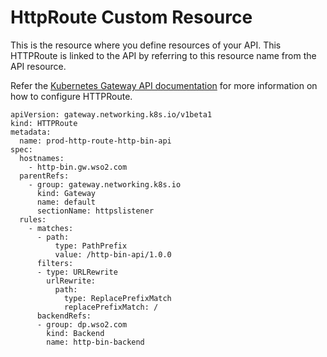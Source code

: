 # HttpRoute Custom Resource

This is the resource where you define resources of your API. This HTTPRoute is linked to the API by referring to this resource name from the API resource.

Refer the <a href="https://gateway-api.sigs.k8s.io/references/spec/#gateway.networking.k8s.io/v1beta1.HTTPRoute" target="_blank">Kubernetes Gateway API documentation</a> for more information on how to configure HTTPRoute.
```
apiVersion: gateway.networking.k8s.io/v1beta1
kind: HTTPRoute
metadata:
  name: prod-http-route-http-bin-api
spec:
  hostnames:
    - http-bin.gw.wso2.com
  parentRefs:
    - group: gateway.networking.k8s.io
      kind: Gateway
      name: default
      sectionName: httpslistener
  rules:
    - matches:
      - path:
          type: PathPrefix
          value: /http-bin-api/1.0.0
      filters:
      - type: URLRewrite
        urlRewrite:
          path:
            type: ReplacePrefixMatch
            replacePrefixMatch: /
      backendRefs:
      - group: dp.wso2.com
        kind: Backend
        name: http-bin-backend
```